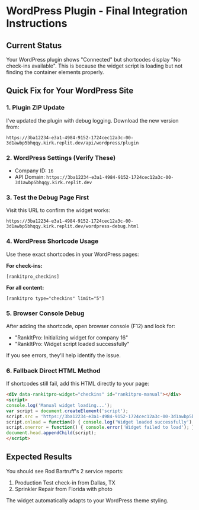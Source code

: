 # WordPress Plugin - Final Integration Instructions

## Current Status
Your WordPress plugin shows "Connected" but shortcodes display "No check-ins available". This is because the widget script is loading but not finding the container elements properly.

## Quick Fix for Your WordPress Site

### 1. Plugin ZIP Update
I've updated the plugin with debug logging. Download the new version from:
```
https://3ba12234-e3a1-4984-9152-1724cec12a3c-00-3d1awbp5bhqqy.kirk.replit.dev/api/wordpress/plugin
```

### 2. WordPress Settings (Verify These)
- Company ID: `16` 
- API Domain: `https://3ba12234-e3a1-4984-9152-1724cec12a3c-00-3d1awbp5bhqqy.kirk.replit.dev`

### 3. Test the Debug Page First
Visit this URL to confirm the widget works:
```
https://3ba12234-e3a1-4984-9152-1724cec12a3c-00-3d1awbp5bhqqy.kirk.replit.dev/wordpress-debug.html
```

### 4. WordPress Shortcode Usage
Use these exact shortcodes in your WordPress pages:

**For check-ins:**
```
[rankitpro_checkins]
```

**For all content:**
```
[rankitpro type="checkins" limit="5"]
```

### 5. Browser Console Debug
After adding the shortcode, open browser console (F12) and look for:
- "RankItPro: Initializing widget for company 16"
- "RankItPro: Widget script loaded successfully"

If you see errors, they'll help identify the issue.

### 6. Fallback Direct HTML Method
If shortcodes still fail, add this HTML directly to your page:

```html
<div data-rankitpro-widget="checkins" id="rankitpro-manual"></div>
<script>
console.log('Manual widget loading...');
var script = document.createElement('script');
script.src = 'https://3ba12234-e3a1-4984-9152-1724cec12a3c-00-3d1awbp5bhqqy.kirk.replit.dev/widget/16?type=checkins&limit=5';
script.onload = function() { console.log('Widget loaded successfully'); };
script.onerror = function() { console.error('Widget failed to load'); };
document.head.appendChild(script);
</script>
```

## Expected Results
You should see Rod Bartruff's 2 service reports:
1. Production Test check-in from Dallas, TX
2. Sprinkler Repair from Florida with photo

The widget automatically adapts to your WordPress theme styling.